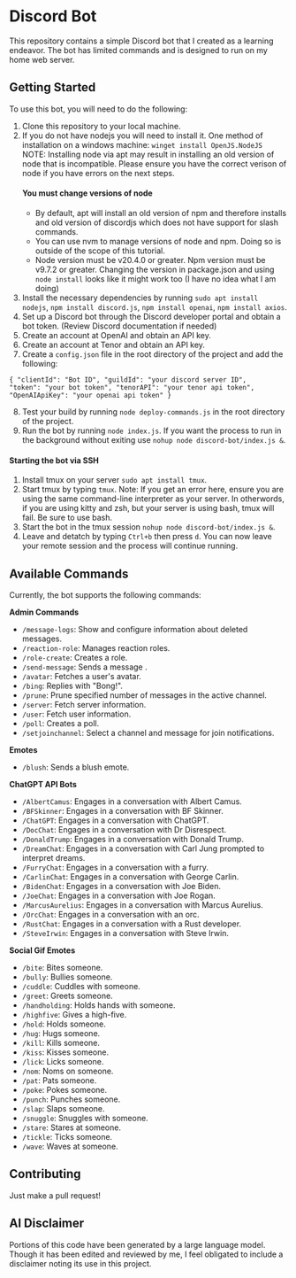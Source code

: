 # Discord Bot

This repository contains a simple Discord bot that I created as a learning endeavor. The bot has limited commands and is designed to run on my home web server.

## Getting Started

To use this bot, you will need to do the following:

1. Clone this repository to your local machine.
2. If you do not have nodejs you will need to install it. One method of installation on a windows machine: `winget install OpenJS.NodeJS`
   NOTE: Installing node via apt may result in installing an old version of node that is incompatible. Please ensure you have the correct verison of node if you have errors on the next steps.
   #### You must change versions of node
   - By default, apt will install an old version of npm and therefore installs and old version of discordjs which does not have support for slash commands.
   - You can use nvm to manage versions of node and npm. Doing so is outside of the scope of this tutorial.
   - Node version must be v20.4.0 or greater. Npm version must be v9.7.2 or greater.
     Changing the version in package.json and using `node install` looks like it might work too (I have no idea what I am doing)
4. Install the necessary dependencies by running `sudo apt install nodejs`, `npm install discord.js`, `npm install openai`, `npm install axios`. 
5. Set up a Discord bot through the Discord developer portal and obtain a bot token. (Review Discord documentation if needed)
6. Create an account at OpenAI and obtain an API key.
7. Create an account at Tenor and obtain an API key.
8. Create a `config.json` file in the root directory of the project and add the following:

  
<code>{
    "clientId": "Bot ID",
    "guildId": "your discord server ID",
    "token": "your bot token",
    "tenorAPI": "your tenor api token",
    "OpenAIApiKey": "your openai api token"
      }</code>
  
8. Test your build by running `node deploy-commands.js` in the root directory of the project. 
9. Run the bot by running `node index.js`. If you want the process to run in the background without exiting use `nohup node discord-bot/index.js &`.
#### Starting the bot via SSH
1. Install tmux on your server `sudo apt install tmux`.
2. Start tmux by typing `tmux`.
   Note: If you get an error here, ensure you are using the same command-line interpreter as your server. In otherwords, if you are using kitty and zsh, but your server is using bash, tmux will fail. Be sure to use bash.
3. Start the bot in the tmux session `nohup node discord-bot/index.js &`.
4. Leave and detatch by typing `Ctrl+b` then press `d`.
   You can now leave your remote session and the process will continue running.
   
## Available Commands

Currently, the bot supports the following commands:

**Admin Commands**

- `/message-logs`: Show and configure information about deleted messages.
- `/reaction-role`: Manages reaction roles.
- `/role-create`: Creates a role.
- `/send-message`: Sends a message .
- `/avatar`: Fetches a user's avatar.
- `/bing`: Replies with "Bong!".
- `/prune`: Prune specified number of messages in the active channel.
- `/server`: Fetch server information.
- `/user`: Fetch user information.
- `/poll`: Creates a poll.
- `/setjoinchannel`: Select a channel and message for join notifications.

**Emotes**

- `/blush`: Sends a blush emote.

**ChatGPT API Bots**

- `/AlbertCamus`: Engages in a conversation with Albert Camus.
- `/BFSkinner`: Engages in a conversation with BF Skinner.
- `/ChatGPT`: Engages in a conversation with ChatGPT.
- `/DocChat`: Engages in a conversation with Dr Disrespect.
- `/DonaldTrump`: Engages in a conversation with Donald Trump.
- `/DreamChat`: Engages in a conversation with Carl Jung prompted to interpret dreams.
- `/FurryChat`: Engages in a conversation with a furry.
- `/CarlinChat`: Engages in a conversation with George Carlin.
- `/BidenChat`: Engages in a conversation with Joe Biden.
- `/JoeChat`: Engages in a conversation with Joe Rogan.
- `/MarcusAurelius`: Engages in a conversation with Marcus Aurelius.
- `/OrcChat`: Engages in a conversation with an orc.
- `/RustChat`: Engages in a conversation with a Rust developer.
- `/SteveIrwin`: Engages in a conversation with Steve Irwin.

**Social Gif Emotes**

- `/bite`: Bites someone.
- `/bully`: Bullies someone.
- `/cuddle`: Cuddles with someone.
- `/greet`: Greets someone.
- `/handholding`: Holds hands with someone.
- `/highfive`: Gives a high-five.
- `/hold`: Holds someone.
- `/hug`: Hugs someone.
- `/kill`: Kills someone.
- `/kiss`: Kisses someone.
- `/lick`: Licks someone.
- `/nom`: Noms on someone.
- `/pat`: Pats someone.
- `/poke`: Pokes someone.
- `/punch`: Punches someone.
- `/slap`: Slaps someone.
- `/snuggle`: Snuggles with someone.
- `/stare`: Stares at someone.
- `/tickle`: Ticks someone.
- `/wave`: Waves at someone.


## Contributing

Just make a pull request!

## AI Disclaimer 
Portions of this code have been generated by a large language model. Though it has been edited and reviewed by me, I feel obligated to include a disclaimer noting its use in this project.
